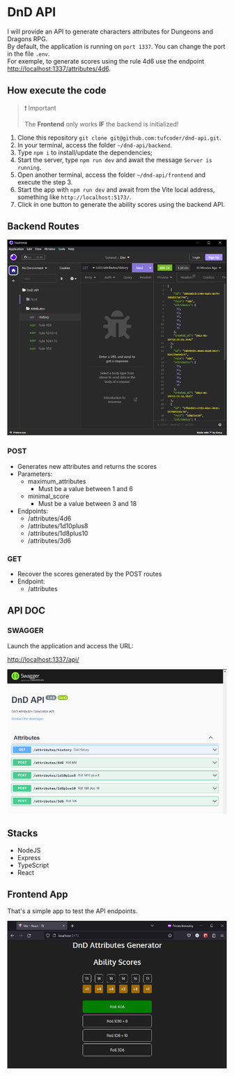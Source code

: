 # DnD API

I will provide an API to generate characters attributes for Dungeons and Dragons RPG.  
By default, the application is running on `port 1337`. You can change the port in the file `.env`.  
For exemple, to generate scores using the rule 4d6 use the endpoint <http://localhost:1337/attributes/4d6>.

## How execute the code

> ❗ Important
>
> The **Frontend** only works **IF** the backend is initialized!
>

1. Clone this repository `git clone git@github.com:tufcoder/dnd-api.git`.
2. In your terminal, access the folder `~/dnd-api/backend`.
3. Type `npm i` to install/update the dependencies;
4. Start the server, type `npm run dev` and await the message `Server is running`.
5. Open another terminal, access the folder `~/dnd-api/frontend` and execute the step 3.
6. Start the app with `npm run dev` and await from the Vite local address, something like `http://localhost:5173/`.
7. Click in one button to generate the ability scores using the backend API.

## Backend Routes

![routes](https://github.com/tufcoder/dnd-api/blob/master/assets/api-routes.png)

### POST

* Generates new attributes and returns the scores
* Parameters:
  * maximum_attributes
    * Must be a value between 1 and 6
  * minimal_score
    * Must be a value between 3 and 18
* Endpoints:
  * /attributes/4d6
  * /attributes/1d10plus8
  * /attributes/1d8plus10
  * /attributes/3d6

### GET

* Recover the scores generated by the POST routes
* Endpoint:
  * /attributes

## API DOC

### SWAGGER

Launch the application and access the URL:

<http://localhost:1337/api/>

![swagger](https://github.com/tufcoder/dnd-api/blob/master/assets/api-swagger.png)

## Stacks

* NodeJS
* Express
* TypeScript
* React

## Frontend App

That's a simple app to test the API endpoints.

![app](https://github.com/tufcoder/dnd-api/blob/master/assets/frontend.png)
